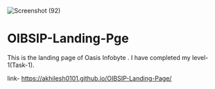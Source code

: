 ![Screenshot (92)](https://user-images.githubusercontent.com/112152867/232407440-a686c104-1091-4173-b289-2c325d73516c.png)
# OIBSIP-Landing-Pge

This is the landing page of Oasis Infobyte .
I have completed my level-1(Task-1).


link- https://akhilesh0101.github.io/OIBSIP-Landing-Page/
